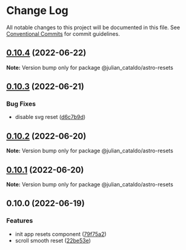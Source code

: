 # Change Log

All notable changes to this project will be documented in this file.
See [Conventional Commits](https://conventionalcommits.org) for commit guidelines.

## [0.10.4](https://github.com/JulianCataldo/astro/compare/@julian_cataldo/astro-resets@0.10.3...@julian_cataldo/astro-resets@0.10.4) (2022-06-22)

**Note:** Version bump only for package @julian_cataldo/astro-resets





## [0.10.3](https://github.com/JulianCataldo/astro/compare/@julian_cataldo/astro-resets@0.10.2...@julian_cataldo/astro-resets@0.10.3) (2022-06-21)


### Bug Fixes

* disable svg reset ([d6c7b9d](https://github.com/JulianCataldo/astro/commit/d6c7b9df189b3b1ffcb306c1e1306e4de78fe303))



## [0.10.2](https://github.com/JulianCataldo/astro/compare/@julian_cataldo/astro-resets@0.10.1...@julian_cataldo/astro-resets@0.10.2) (2022-06-20)

**Note:** Version bump only for package @julian_cataldo/astro-resets





## [0.10.1](https://github.com/JulianCataldo/astro/compare/@julian_cataldo/astro-resets@0.10.0...@julian_cataldo/astro-resets@0.10.1) (2022-06-20)

**Note:** Version bump only for package @julian_cataldo/astro-resets





## 0.10.0 (2022-06-19)


### Features

* init app resets component ([79f75a2](https://github.com/JulianCataldo/astro/commit/79f75a2628017f62316e363c3ed9bfac8c078f11))
* scroll smooth reset ([22be53e](https://github.com/JulianCataldo/astro/commit/22be53ec7711d3529ef8372f2bb463f909d7792d))
